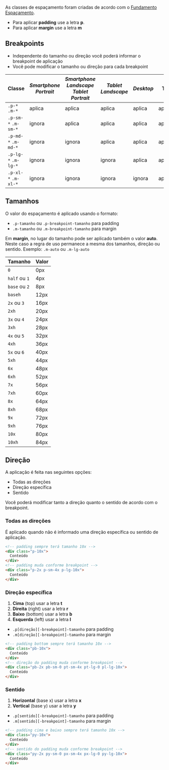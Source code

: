 As classes de espaçamento foram criadas de acordo com o [Fundamento Espaçamento](fundamentos-visuais/espacamento).

- Para aplicar **padding** use a letra **p**.
- Para aplicar **margin** use a letra **m**

## Breakpoints

- Independente do tamanho ou direção você poderá informar o breakpoint de aplicação
- Você pode modificar o tamanho ou direção para cada breakpoint

| Classe              | _Smartphone Portrait_                        | _Smartphone Landscape_<br>_Tablet Portrait_  | _Tablet Landscape_                           | _Desktop_                                    | TV                                           |
| ------------------- | -------------------------------------------- | -------------------------------------------- | -------------------------------------------- | -------------------------------------------- | -------------------------------------------- |
| `.p-*` `.m-*`       | aplica <i class="text-success fas fa-check"> | aplica <i class="text-success fas fa-check"> | aplica <i class="text-success fas fa-check"> | aplica <i class="text-success fas fa-check"> | aplica <i class="text-success fas fa-check"> |
| `.p-sm-*` `.m-sm-*` | ignora <i class="text-danger fas fa-times">  | aplica <i class="text-success fas fa-check"> | aplica <i class="text-success fas fa-check"> | aplica <i class="text-success fas fa-check"> | aplica <i class="text-success fas fa-check"> |
| `.p-md-*` `.m-md-*` | ignora <i class="text-danger fas fa-times">  | ignora <i class="text-danger fas fa-times">  | aplica <i class="text-success fas fa-check"> | aplica <i class="text-success fas fa-check"> | aplica <i class="text-success fas fa-check"> |
| `.p-lg-*` `.m-lg-*` | ignora <i class="text-danger fas fa-times">  | ignora <i class="text-danger fas fa-times">  | ignora <i class="text-danger fas fa-times">  | aplica <i class="text-success fas fa-check"> | aplica <i class="text-success fas fa-check"> |
| `.p-xl-*` `.m-xl-*` | ignora <i class="text-danger fas fa-times">  | ignora <i class="text-danger fas fa-times">  | ignora <i class="text-danger fas fa-times">  | ignora <i class="text-danger fas fa-times">  | aplica <i class="text-success fas fa-check"> |

## Tamanhos

O valor do espaçamento é aplicado usando o formato:

- `.p-tamanho` ou `.p-breakpoint-tamanho` para padding
- `.m-tamanho` ou `.m-breakpoint-tamanho` para margin

Em **margin**, no lugar do tamanho pode ser aplicado também o valor **auto**. Neste caso a regra de uso permanece a mesma dos tamanhos, direção ou sentido. Exemplo: `.m-auto` ou `.m-lg-auto`

| Tamanho       | Valor |
| ------------- | ----- |
| `0`           | 0px   |
| `half` ou `1` | 4px   |
| `base` ou `2` | 8px   |
| `baseh`       | 12px  |
| `2x` ou `3`   | 16px  |
| `2xh`         | 20px  |
| `3x` ou `4`   | 24px  |
| `3xh`         | 28px  |
| `4x` ou `5`   | 32px  |
| `4xh`         | 36px  |
| `5x` ou `6`   | 40px  |
| `5xh`         | 44px  |
| `6x`          | 48px  |
| `6xh`         | 52px  |
| `7x`          | 56px  |
| `7xh`         | 60px  |
| `8x`          | 64px  |
| `8xh`         | 68px  |
| `9x`          | 72px  |
| `9xh`         | 76px  |
| `10x`         | 80px  |
| `10xh`        | 84px  |

## Direção

A aplicação é feita nas seguintes opções:

- Todas as direções
- Direção específica
- Sentido

Você poderá modificar tanto a direção quanto o sentido de acordo com o breakpoint.

### Todas as direções

É aplicado quando não é informado uma direção específica ou sentido de aplicação.

```html
<!-- padding sempre terá tamanho 10x -->
<div class="p-10x">
  Conteúdo
</div>
<!-- padding muda conforme breakpoint -->
<div class="p-2x p-sm-4x p-lg-10x">
  Conteúdo
</div>
```

### Direção específica

1. **Cima** (top) usar a letra **t**
2. **Direita** (right) usar a letra **r**
3. **Baixo** (bottom) usar a letra **b**
4. **Esquerda** (left) usar a letra **l**

- `.p[direção][-breakpoint]-tamanho` para padding
- `.m[direção][-breakpoint]-tamanho` para margin

```html
<!-- padding bottom sempre terá tamanho 10x -->
<div class="pb-10x">
  Conteúdo
</div>
<!-- direção do padding muda conforme breakpoint -->
<div class="pb-2x pb-sm-0 pt-sm-4x pt-lg-0 pl-lg-10x">
  Conteúdo
</div>
```

### Sentido

1. **Horizontal** (base x) usar a letra **x**
2. **Vertical** (base y) usar a letra **y**

- `.p[sentido][-breakpoint]-tamanho` para padding
- `.m[sentido][-breakpoint]-tamanho` para margin

```html
<!-- padding cima e baixo sempre terá tamanho 10x -->
<div class="py-10x">
  Conteúdo
</div>
<!-- sentido do padding muda conforme breakpoint -->
<div class="py-2x py-sm-0 px-sm-4x px-lg-0 py-lg-10x">
  Conteúdo
</div>
```
